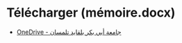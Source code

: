  
# Télécharger (mémoire.docx)

* [OneDrive - جامعة أبي بكر بلقايد تلمسان](https://uabt-my.sharepoint.com/:f:/g/personal/lahcene_nouali_univ-tlemcen_dz/EncSOF33jDpIjL0iuGy9anoBakOXpHvqK1ybRRarc7-aFQ?e=VQJqyg)

